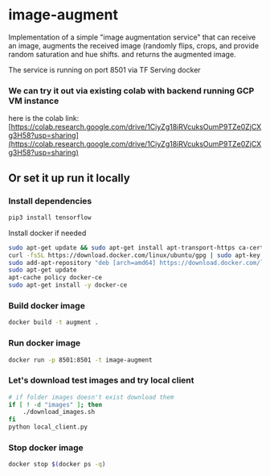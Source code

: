 # image-augment

Implementation of a simple "image augmentation service" that can receive an image,
augments the received image (randomly flips, crops, and provide random saturation and hue shifts.
and returns the augmented image.


The service is running on port 8501 via TF Serving docker
### We can try it out via existing colab with backend running GCP VM instance
here is the colab link:
[https://colab.research.google.com/drive/1CiyZg18iRVcuksOumP9TZe0ZjCXg3H58?usp=sharing](https://colab.research.google.com/drive/1CiyZg18iRVcuksOumP9TZe0ZjCXg3H58?usp=sharing)

## Or set it up run it locally

### Install dependencies

```bash
pip3 install tensorflow
```
Install docker if needed

```bash
sudo apt-get update && sudo apt-get install apt-transport-https ca-certificates curl software-properties-common
curl -fsSL https://download.docker.com/linux/ubuntu/gpg | sudo apt-key add -
sudo add-apt-repository "deb [arch=amd64] https://download.docker.com/linux/ubuntu $(lsb_release -cs) stable"
sudo apt-get update
apt-cache policy docker-ce
sudo apt-get install -y docker-ce
```

### Build docker image

```bash
docker build -t augment .
```

### Run docker image

```bash
docker run -p 8501:8501 -t image-augment
```

### Let's download test images and try local client

```bash
# if folder images doesn't exist download them
if [ ! -d "images" ]; then
    ./download_images.sh
fi
python local_client.py
```


### Stop docker image

```bash
docker stop $(docker ps -q)
```

